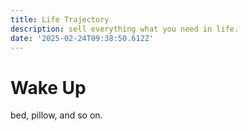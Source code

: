 ```yaml
---
title: Life Trajectory
description: sell everything what you need in life.
date: '2025-02-24T09:38:50.612Z'
---
```

# Wake Up

bed, pillow, and so on.
